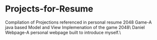 # Projects-for-Resume
Compilation of Projections referenced in personal resume
2048 Game-A java based Model and View Implemenation of the game 2048\\
Daniel Webpage-A personal webpage built to introduce myself.\\
